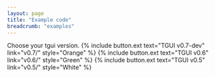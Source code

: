```yaml
---
layout: page
title: "Example code"
breadcrumb: "examples"
---
```

Choose your tgui version.
{% include button.ext text="TGUI v0.7-dev" link="v0.7/" style="Orange" %}
{% include button.ext text="TGUI v0.6" link="v0.6/" style="Green" %}
{% include button.ext text="TGUI v0.5" link="v0.5/" style="White" %}
